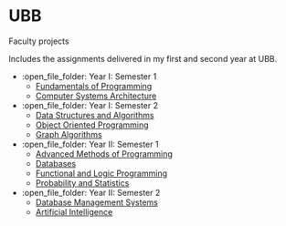 # UBB
Faculty projects

Includes the assignments delivered in my first and second year at UBB.

<ul>
  <li>:open_file_folder: Year I: Semester 1
    <ul>
      <li>
        <a href="https://github.com/the-coding-cloud/UBB/tree/master/Year%20I/Sem%20I/Fundamentals%20of%20Programming"> 
          Fundamentals of Programming 
        </a>
      </li>
      <li>
        <a href="https://github.com/the-coding-cloud/UBB/tree/master/Year%20I/Sem%20I/Computer%20Systems%20Architecture"> 
          Computer Systems Architecture 
        </a>
      </li>
    </ul>
  </li>
  <li>:open_file_folder: Year I: Semester 2
    <ul>
      <li>
        <a href="https://github.com/the-coding-cloud/UBB/tree/master/Year%20I/Sem%20II/Data%20Structures%20and%20Algorithms"> 
          Data Structures and Algorithms 
        </a>
      </li>
      <li>
        <a href="https://github.com/the-coding-cloud/UBB/tree/master/Year%20I/Sem%20II/Object%20Oriented%20Programming"> 
          Object Oriented Programming 
        </a>
      </li>
      <li>
        <a href="https://github.com/the-coding-cloud/UBB/tree/master/Year%20I/Sem%20II/Graph%20Algorithms"> 
          Graph Algorithms
        </a>
      </li>
    </ul>
  </li>
  <li>:open_file_folder: Year II: Semester 1
    <ul>
      <li>
        <a href="https://github.com/the-coding-cloud/UBB/tree/master/Year%20II/Sem%20I/Advanced%20Programming%20Methods"> 
          Advanced Methods of Programming 
        </a>
      </li>
      <li>
        <a href="https://github.com/the-coding-cloud/UBB/tree/master/Year%20II/Sem%20I/Databases"> 
          Databases 
        </a>
      </li>
      <li>
        <a href="https://github.com/the-coding-cloud/UBB/tree/master/Year%20II/Sem%20I/Functional%20and%20Logic%20Programming"> 
          Functional and Logic Programming 
        </a>
      </li>
      <li>
        <a href="https://github.com/the-coding-cloud/UBB/tree/master/Year%20II/Sem%20I/Probability%20and%20Statistics"> 
          Probability and Statistics
        </a>
      </li>
    </ul>
  </li>
  <li>:open_file_folder: Year II: Semester 2
    <ul>
      <li>
        <a href="https://github.com/the-coding-cloud/UBB/tree/master/Year%20II/Sem%20II/Database%20Management%20Systems">
          Database Management Systems
      </li>
      <li>
        <a href="https://github.com/the-coding-cloud/UBB/tree/master/Year%20II/Sem%20II/AI">
          Artificial Intelligence
      </li>
    </ul>
  </li>
</ul>
